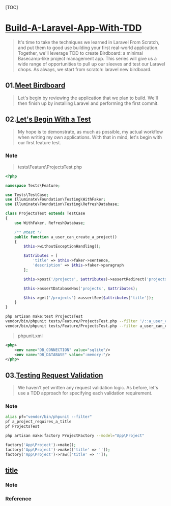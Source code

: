 [TOC]

# [Build-A-Laravel-App-With-TDD](https://laracasts.com/series/build-a-laravel-app-with-tdd)

> It's time to take the techniques we learned in Laravel From Scratch, and put them to good use building your first real-world application. Together, we'll leverage TDD to create Birdboard: a minimal Basecamp-like project management app.  This series will give us a wide range of opportunities to pull up our sleeves and test our Laravel chops. As always, we start from scratch: laravel new birdboard.

## 01.[Meet Birdboard](https://laracasts.com/series/build-a-laravel-app-with-tdd/episodes/1)

> Let's begin by reviewing the application that we plan to build. We'll then finish up by installing Laravel and performing the first commit.

## 02.[Let's Begin With a Test](https://laracasts.com/series/build-a-laravel-app-with-tdd/episodes/2)

> My hope is to demonstrate, as much as possible, my actual workflow when writing my own applications. With that in mind, let's begin with our first feature test.

### Note

> tests\Feature\ProjectsTest.php

```php
<?php

namespace Tests\Feature;

use Tests\TestCase;
use Illuminate\Foundation\Testing\WithFaker;
use Illuminate\Foundation\Testing\RefreshDatabase;

class ProjectsTest extends TestCase
{
    use WithFaker, RefreshDatabase;

    /** @test */
    public function a_user_can_create_a_project()
    {   
        $this->withoutExceptionHandling();

        $attributes = [
            'title' => $this->faker->sentence,
            'description' => $this->faker->paragraph
        ];

        $this->post('/projects', $attributes)->assertRedirect('projects');

        $this->assertDatabaseHas('projects', $attributes);

        $this->get('/projects')->assertSee($attributes['title']);
    }
}
```

```bash
php artisan make:test ProjectsTest
vendor/bin/phpunit tests/Feature/ProjectsTest.php --filter '/::a_user_can_create_a_project$/'
vendor/bin/phpunit tests/Feature/ProjectsTest.php --filter a_user_can_create_a_project
```

> phpunit.xml

```xml
<php>
    <env name="DB_CONNECTION" value="sqlite"/>
    <env name="DB_DATABASE" value=":memory:"/>
</php>
```

## 03.[Testing Request Validation](https://laracasts.com/series/build-a-laravel-app-with-tdd/episodes/3)

> We haven't yet written any request validation logic. As before, let's use a TDD approach for specifying each validation requirement.

### Note

```bash
alias pf="vendor/bin/phpunit --filter"
pf a_project_requires_a_title
pf ProjectsTest
```

```bash
php artisan make:factory ProjectFactory --model="App\Project"
```

```php
factory('App\Project')->make();
factory('App\Project')->make(['title' => '']);
factory('App\Project')->raw(['title' => '']);
```

## [title](url)

> 

### Note

### Reference
